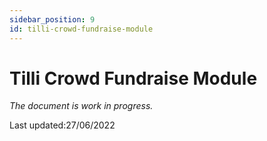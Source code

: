 ```yaml
---
sidebar_position: 9
id: tilli-crowd-fundraise-module
---
```


# Tilli Crowd Fundraise Module

*The document is work in progress.*

Last updated:27/06/2022
